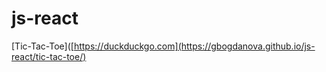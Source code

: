 # js-react

[Tic-Tac-Toe]([https://duckduckgo.com](https://gbogdanova.github.io/js-react/tic-tac-toe/)
